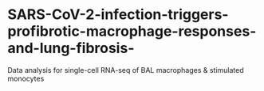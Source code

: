 # SARS-CoV-2-infection-triggers-profibrotic-macrophage-responses-and-lung-fibrosis-
Data analysis for single-cell RNA-seq of BAL macrophages &amp; stimulated monocytes
